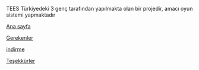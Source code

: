 TEES Türkiyedeki 3 genç tarafından yapılmakta olan bir projedir, amacı oyun sistemi yapmaktadır

[Ana sayfa](https://atechnology56.github.io)

[Gerekenler](/gerekenler.md)

[indirme](https://github.com/ATEchnology56/TEES/releases)

[Teşekkürler](https://atechnology56.github.io/THANKYOU.md)
